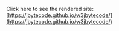 Click here to see the rendered site: [https://jbytecode.github.io/w3jbytecode/](https://jbytecode.github.io/w3jbytecode/)
